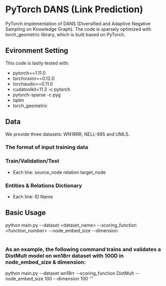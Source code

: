 # PyTorch DANS (Link Prediction)

PyTorch implementation of DANS (Diversified and Adaptive Negative Sampling
on Knowledge Graph). The code is sparsely optimized with torch_geometric library, which is built based on PyTorch.

## Evironment Setting
This code is lastly tested with:
* pytorch==1.11.0
* torchvision==0.12.0
* torchaudio==0.11.0 
* cudatoolkit=11.3 -c pytorch
* pytorch-sparse -c pyg
* tqdm
* torch_geometric

## Data
We provide three datasets: WN18RR, NELL-995 and UMLS.

### The format of input training data
### Train/Validation/Test 
* Each line: source_node relation target_node

### Entities & Relations Dictionary
* Each line: ID Name

## Basic Usage
python main.py --dataset <dataset_name> --scoring_function <function_number> --node_embed_size <D> --dimension <D> <br /><br />
### As an example, the following command trains and validates a DistMult model on wn18rr dataset with 100D in node_embed_size & dimension:
python main.py --dataset wn18rr 
--scoring_function DistMult
--node_embed_size 100 
--dimension 100
'''
